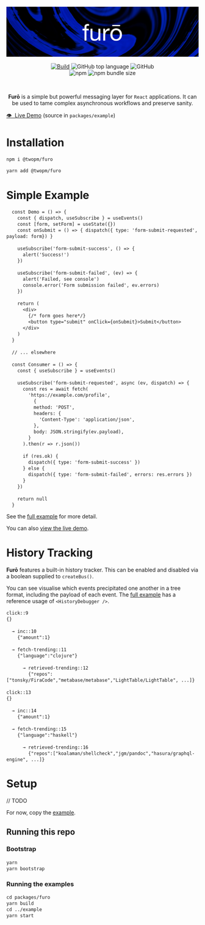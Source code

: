 

<a href=""><img src="https://raw.githubusercontent.com/bfollington/furo/master/banner.png" /></a>
<br />

<p align="center">
  <a href="https://github.com/bfollington/furo/actions?query=workflow%3A%22Build%22"><img alt="Build" src="https://github.com/bfollington/furo/workflows/Build/badge.svg"></a>
<img alt="GitHub top language" src="https://img.shields.io/github/languages/top/bfollington/furo">
<img alt="GitHub" src="https://img.shields.io/github/license/bfollington/furo">

<br>
  <img alt="npm" src="https://img.shields.io/npm/v/@twopm/furo">
<img alt="npm bundle size" src="https://img.shields.io/bundlephobia/min/@twopm/furo">

</p><br>

<p align="center"><strong>Furō</strong> is a simple but powerful messaging layer for <code>React</code> applications. It can be used to tame complex asynchronous workflows and preserve sanity.

[👁 &nbsp;Live Demo](https://furo.netlify.app/) (source in `packages/example`)

# Installation
```
npm i @twopm/furo
```

```
yarn add @twopm/furo
```

# Simple Example

```tsx
  const Demo = () => {
    const { dispatch, useSubscribe } = useEvents()
    const [form, setForm] = useState({})
    const onSubmit = () => { dispatch({ type: 'form-submit-requested', payload: form}) }

    useSubscribe('form-submit-success', () => {
      alert('Success!')
    })

    useSubscribe('form-submit-failed', (ev) => {
      alert('Failed, see console')
      console.error('Form submission failed', ev.errors)
    })

    return (
      <div>
        {/* form goes here*/}
        <button type="submit" onClick={onSubmit}>Submit</button>
      </div>
    )
  }

  // ... elsewhere

  const Consumer = () => {
    const { useSubscribe } = useEvents()

    useSubscribe('form-submit-requested', async (ev, dispatch) => {
      const res = await fetch(
        'https://example.com/profile',
          {
          method: 'POST',
          headers: {
            'Content-Type': 'application/json',
          },
          body: JSON.stringify(ev.payload),
        }
      ).then(r => r.json())

      if (res.ok) {
        dispatch({ type: 'form-submit-success' })
      } else {
        dispatch({ type: 'form-submit-failed', errors: res.errors })
      }
    })

    return null
  }
```

See the [full example](https://github.com/bfollington/furo/tree/master/packages/example) for more detail. 

You can also [view the live demo](https://furo.netlify.app/).

# History Tracking

**Furō** features a built-in history tracker. This can be enabled and disabled via a boolean supplied to `createBus()`. 

You can see visualise which events precipitated one another in a tree format, including the payload of each event. The [full example](https://github.com/bfollington/furo/tree/master/packages/example) has a reference usage of `<HistoryDebugger />`. 

```
click::9
{}

  → inc::10
    {"amount":1}
  
  → fetch-trending::11
    {"language":"clojure"}
  
      → retrieved-trending::12
        {"repos":["tonsky/FiraCode","metabase/metabase","LightTable/LightTable", ...]}

click::13
{}

  → inc::14
    {"amount":1}

  → fetch-trending::15
    {"language":"haskell"}

      → retrieved-trending::16
        {"repos":["koalaman/shellcheck","jgm/pandoc","hasura/graphql-engine", ...]}

```

# Setup

// TODO

For now, copy the [example](https://github.com/bfollington/furo/tree/master/packages/example).

## Running this repo

### Bootstrap

```
yarn
yarn bootstrap
```

### Running the examples

```
cd packages/furo
yarn build
cd ../example
yarn start
```
